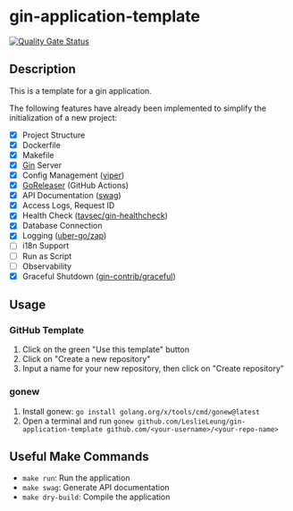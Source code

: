 # gin-application-template

[![Quality Gate Status](https://sonarcloud.io/api/project_badges/measure?project=LeslieLeung_gin-application-template&metric=alert_status)](https://sonarcloud.io/summary/new_code?id=LeslieLeung_gin-application-template)

## Description

This is a template for a gin application. 

The following features have already been implemented to simplify the initialization of a new project:

- [x] Project Structure
- [x] Dockerfile
- [x] Makefile
- [x] [Gin](https://github.com/gin-gonic/gin) Server
- [x] Config Management ([viper](https://github.com/spf13/viper))
- [x] [GoReleaser](https://goreleaser.com/) (GitHub Actions)
- [x] API Documentation ([swag](https://github.com/swaggo/swag))
- [x] Access Logs, Request ID
- [x] Health Check ([tavsec/gin-healthcheck](https://github.com/tavsec/gin-healthcheck))
- [x] Database Connection
- [x] Logging ([uber-go/zap](https://github.com/uber-go/zap))
- [ ] i18n Support
- [ ] Run as Script
- [ ] Observability
- [x] Graceful Shutdown ([gin-contrib/graceful](https://github.com/gin-contrib/graceful))

## Usage

### GitHub Template

1. Click on the green "Use this template" button
2. Click on "Create a new repository"
3. Input a name for your new repository, then click on "Create repository"

### gonew

1. Install gonew: `go install golang.org/x/tools/cmd/gonew@latest`
2. Open a terminal and run `gonew github.com/LeslieLeung/gin-application-template github.com/<your-username>/<your-repo-name>`

## Useful Make Commands

- `make run`: Run the application
- `make swag`: Generate API documentation
- `make dry-build`: Compile the application